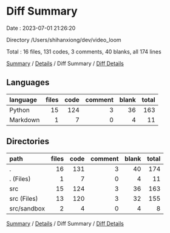 # Diff Summary

Date : 2023-07-01 21:26:20

Directory /Users/shihanxiong/dev/video_loom

Total : 16 files,  131 codes, 3 comments, 40 blanks, all 174 lines

[Summary](results.md) / [Details](details.md) / Diff Summary / [Diff Details](diff-details.md)

## Languages
| language | files | code | comment | blank | total |
| :--- | ---: | ---: | ---: | ---: | ---: |
| Python | 15 | 124 | 3 | 36 | 163 |
| Markdown | 1 | 7 | 0 | 4 | 11 |

## Directories
| path | files | code | comment | blank | total |
| :--- | ---: | ---: | ---: | ---: | ---: |
| . | 16 | 131 | 3 | 40 | 174 |
| . (Files) | 1 | 7 | 0 | 4 | 11 |
| src | 15 | 124 | 3 | 36 | 163 |
| src (Files) | 13 | 120 | 3 | 32 | 155 |
| src/sandbox | 2 | 4 | 0 | 4 | 8 |

[Summary](results.md) / [Details](details.md) / Diff Summary / [Diff Details](diff-details.md)